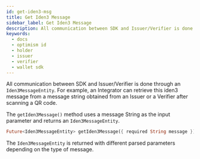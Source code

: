 ```yaml
---
id: get-iden3-msg
title: Get Iden3 Message
sidebar_label: Get Iden3 Message
description: All communication between SDK and Issuer/Verifier is done through an Iden3MessageEntity.
keywords:
  - docs
  - optimism id
  - holder
  - issuer
  - verifier
  - wallet sdk
---
```


All communication between SDK and Issuer/Verifier is done through an `Iden3MessageEntity`. For example, an Integrator can retrieve this iden3 message from a message string obtained from an Issuer or a Verifier after scanning a QR code.

The `getIden3Message()` method uses a message String as the input parameter and returns an `Iden3MessageEntity`.

```dart
Future<Iden3MessageEntity> getIden3Message({ required String message });
```

The `Iden3MessageEntity` is returned with different parsed parameters depending on the type of message.
